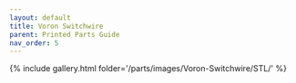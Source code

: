 ```yaml
---
layout: default
title: Voron Switchwire
parent: Printed Parts Guide
nav_order: 5
---
```


{% include gallery.html folder='/parts/images/Voron-Switchwire/STL/' %}
